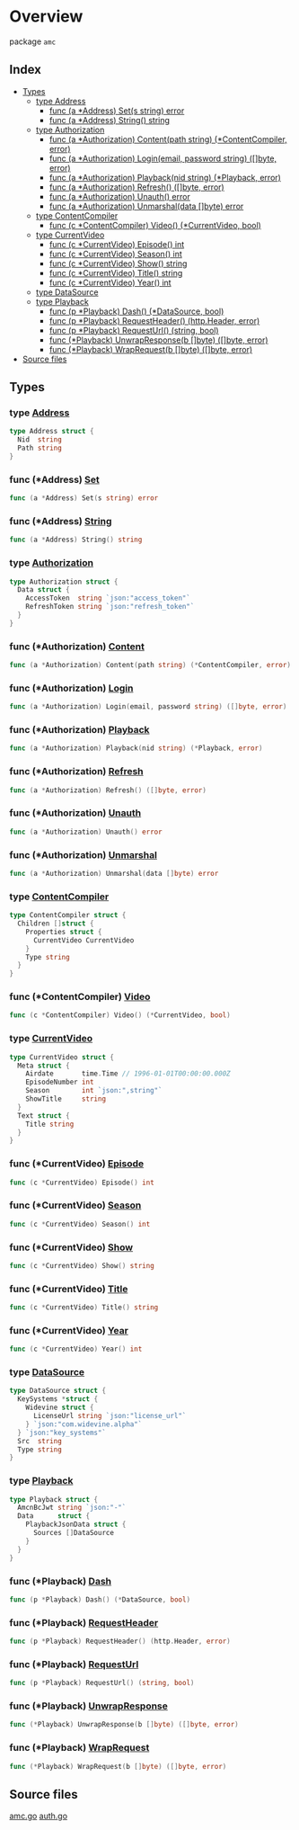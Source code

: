 # Overview

package `amc`

## Index

- [Types](#types)
  - [type Address](#type-address)
    - [func (a *Address) Set(s string) error](#func-address-set)
    - [func (a *Address) String() string](#func-address-string)
  - [type Authorization](#type-authorization)
    - [func (a *Authorization) Content(path string) (*ContentCompiler, error)](#func-authorization-content)
    - [func (a *Authorization) Login(email, password string) ([]byte, error)](#func-authorization-login)
    - [func (a *Authorization) Playback(nid string) (*Playback, error)](#func-authorization-playback)
    - [func (a *Authorization) Refresh() ([]byte, error)](#func-authorization-refresh)
    - [func (a *Authorization) Unauth() error](#func-authorization-unauth)
    - [func (a *Authorization) Unmarshal(data []byte) error](#func-authorization-unmarshal)
  - [type ContentCompiler](#type-contentcompiler)
    - [func (c *ContentCompiler) Video() (*CurrentVideo, bool)](#func-contentcompiler-video)
  - [type CurrentVideo](#type-currentvideo)
    - [func (c *CurrentVideo) Episode() int](#func-currentvideo-episode)
    - [func (c *CurrentVideo) Season() int](#func-currentvideo-season)
    - [func (c *CurrentVideo) Show() string](#func-currentvideo-show)
    - [func (c *CurrentVideo) Title() string](#func-currentvideo-title)
    - [func (c *CurrentVideo) Year() int](#func-currentvideo-year)
  - [type DataSource](#type-datasource)
  - [type Playback](#type-playback)
    - [func (p *Playback) Dash() (*DataSource, bool)](#func-playback-dash)
    - [func (p *Playback) RequestHeader() (http.Header, error)](#func-playback-requestheader)
    - [func (p *Playback) RequestUrl() (string, bool)](#func-playback-requesturl)
    - [func (*Playback) UnwrapResponse(b []byte) ([]byte, error)](#func-playback-unwrapresponse)
    - [func (*Playback) WrapRequest(b []byte) ([]byte, error)](#func-playback-wraprequest)
- [Source files](#source-files)

## Types

### type [Address](./amc.go#L27)

```go
type Address struct {
  Nid  string
  Path string
}
```

### func (*Address) [Set](./amc.go#L15)

```go
func (a *Address) Set(s string) error
```

### func (*Address) [String](./amc.go#L32)

```go
func (a *Address) String() string
```

### type [Authorization](./auth.go#L137)

```go
type Authorization struct {
  Data struct {
    AccessToken  string `json:"access_token"`
    RefreshToken string `json:"refresh_token"`
  }
}
```

### func (*Authorization) [Content](./auth.go#L12)

```go
func (a *Authorization) Content(path string) (*ContentCompiler, error)
```

### func (*Authorization) [Login](./auth.go#L148)

```go
func (a *Authorization) Login(email, password string) ([]byte, error)
```

### func (*Authorization) [Playback](./auth.go#L59)

```go
func (a *Authorization) Playback(nid string) (*Playback, error)
```

### func (*Authorization) [Refresh](./auth.go#L187)

```go
func (a *Authorization) Refresh() ([]byte, error)
```

### func (*Authorization) [Unauth](./auth.go#L113)

```go
func (a *Authorization) Unauth() error
```

### func (*Authorization) [Unmarshal](./auth.go#L144)

```go
func (a *Authorization) Unmarshal(data []byte) error
```

### type [ContentCompiler](./amc.go#L36)

```go
type ContentCompiler struct {
  Children []struct {
    Properties struct {
      CurrentVideo CurrentVideo
    }
    Type string
  }
}
```

### func (*ContentCompiler) [Video](./amc.go#L45)

```go
func (c *ContentCompiler) Video() (*CurrentVideo, bool)
```

### type [CurrentVideo](./amc.go#L54)

```go
type CurrentVideo struct {
  Meta struct {
    Airdate       time.Time // 1996-01-01T00:00:00.000Z
    EpisodeNumber int
    Season        int `json:",string"`
    ShowTitle     string
  }
  Text struct {
    Title string
  }
}
```

### func (*CurrentVideo) [Episode](./amc.go#L74)

```go
func (c *CurrentVideo) Episode() int
```

### func (*CurrentVideo) [Season](./amc.go#L82)

```go
func (c *CurrentVideo) Season() int
```

### func (*CurrentVideo) [Show](./amc.go#L78)

```go
func (c *CurrentVideo) Show() string
```

### func (*CurrentVideo) [Title](./amc.go#L66)

```go
func (c *CurrentVideo) Title() string
```

### func (*CurrentVideo) [Year](./amc.go#L70)

```go
func (c *CurrentVideo) Year() int
```

### type [DataSource](./amc.go#L86)

```go
type DataSource struct {
  KeySystems *struct {
    Widevine struct {
      LicenseUrl string `json:"license_url"`
    } `json:"com.widevine.alpha"`
  } `json:"key_systems"`
  Src  string
  Type string
}
```

### type [Playback](./amc.go#L118)

```go
type Playback struct {
  AmcnBcJwt string `json:"-"`
  Data      struct {
    PlaybackJsonData struct {
      Sources []DataSource
    }
  }
}
```

### func (*Playback) [Dash](./amc.go#L96)

```go
func (p *Playback) Dash() (*DataSource, bool)
```

### func (*Playback) [RequestHeader](./amc.go#L112)

```go
func (p *Playback) RequestHeader() (http.Header, error)
```

### func (*Playback) [RequestUrl](./amc.go#L105)

```go
func (p *Playback) RequestUrl() (string, bool)
```

### func (*Playback) [UnwrapResponse](./amc.go#L131)

```go
func (*Playback) UnwrapResponse(b []byte) ([]byte, error)
```

### func (*Playback) [WrapRequest](./amc.go#L127)

```go
func (*Playback) WrapRequest(b []byte) ([]byte, error)
```

## Source files

[amc.go](./amc.go)
[auth.go](./auth.go)
